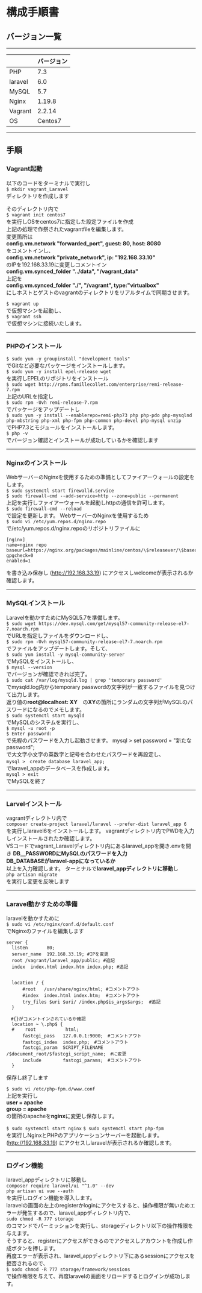 
# 構成手順書

## バージョン一覧
***

| 　　  |  バージョン |
| ---- | ---- |
|  PHP |  7.3  |
|  laravel  |  6.0 |
| MySQL | 5.7 |
| Nginx |  1.19.8  |
|Vagrant|  2.2.14   |
|OS     |   Centos7  |
***  
## 手順  
### Vagrant起動
以下のコードをターミナルで実行し  
```$ mkdir vagrant_Laravel ```  
ディレクトリを作成します  

そのディレクトリ内で  
```$ vagrant init centos7 ```  
を実行しOSをcentos7に指定した設定ファイルを作成  
上記の処理で作祭されたvagrantfileを編集します。  
変更箇所は  
**config.vm.network "forwarded_port", guest: 80, host: 8080**  
をコメントインし、  
**config.vm.network "private_network", ip: "192.168.33.10"**  
のIPを192.168.33.19に変更しコメントイン  
**config.vm.synced_folder "../data", "/vagrant_data"**  
上記を  
**config.vm.synced_folder "./", "/vagrant", type:"virtualbox"**  
にしホストとゲストのvagrantのディレクトリをリアルタイムで同期させます。  
 
```$ vagrant up```  
で仮想マシンを起動し、  
```$ vagrant ssh```  
で仮想マシンに接続いたします。  
***  
 
### PHPのインストール
```$ sudo yum -y groupinstall "development tools"```  
でGitなど必要なパッケージをインストールします。  
```$ sudo yum -y install epel-release wget```  
を実行しEPELのリポジトリをインストール  
```$ sudo wget http://rpms.famillecollet.com/enterprise/remi-release-7.rpm```  
上記のURLを指定し  
```$ sudo rpm -Uvh remi-release-7.rpm```  
でパッケージをアップデートし  
```$ sudo yum -y install --enablerepo=remi-php73 php php-pdo php-mysqlnd``` ```php-mbstring php-xml php-fpm php-common php-devel php-mysql unzip```  
でPHP7.3とモジュールをインストールします。  
```$ php -v```  
でバージョン確認とインストールが成功しているかを確認します  
 
***
### Nginxのインストール  
WebサーバーのNginxを使用するための準備としてファイアーウォールの設定をします。  
```$ sudo systemctl start firewalld.service```  
```$ sudo firewall-cmd --add-service=http --zone=public --permanent```   
上記を実行しファイアーウォールを起動しhttpの通信を許可します。  
```$ sudo firewall-cmd --reload```  
で設定を更新します。
WebサーバーのNginxを使用するため  
```$ sudo vi /etc/yum.repos.d/nginx.repo```  
で/etc/yum.repos.d/nginx.repoのリポジトリファイルに 
```Nginx
[nginx]  
name=nginx repo  
baseurl=https://nginx.org/packages/mainline/centos/\$releasever/\$basearch/  
gpgcheck=0  
enabled=1  
```
を書き込み保存し (http://192.168.33.19) にアクセスしwelcomeが表示されるか確認します。  
 
***
### MySQLインストール  
Laravelを動かすためにMySQL5.7を準備します。  
```$ sudo wget https://dev.mysql.com/get/mysql57-community-release-el7-7.noarch.rpm```  
でURLを指定しファイルをダウンロードし、  
```$ sudo rpm -Uvh mysql57-community-release-el7-7.noarch.rpm```  
でファイルをアップデートします。そして、  
```$ sudo yum install -y mysql-community-server```  
でMySQLをインストールし、  
```$ mysql --version```  
でバージョンが確認できれば完了。  
```$ sudo cat /var/log/mysqld.log | grep 'temporary password'```  
でmysqld.log内からtemporary passwordの文字列が一致するファイルを見つけて出力します。  
返り値の**root@localhost: XY**　の**XY**の箇所にランダムの文字列がMySQLのパスワードになるのでメモします。  
```$ sudo systemctl start mysqld```  
でMySQLのシステムを実行し、  
```$ mysql -u root -p```  
```$ Enter password:```  
で先程のパスワードを入力し起動させます。
mysql > set password = "新たなpassword";  
で大文字小文字の英数字と記号を合わせたパスワードを再設定し、  
```mysql >　create database laravel_app;```  
でlaravel_appのデータベースを作成します。  
```mysql > exit```  
でMySQLを終了  
 
***
### Larvelインストール  
vagrantディレクトリ内で  
```composer create-project laravel/laravel --prefer-dist laravel_app 6```  
を実行しlaravel6をインストールします。
vagrantディレクトリ内でPWDを入力しインストールされたか確認します。  
VSコードでvagrant_Laravelディレクトリ内にあるlaravel_appを開き.envを開き
**DB＿PASSWORDにMySQLのパスワードを入力**  
**DB_DATABASEがlaravel-appになっているか**  
以上を入力確認します。
ターミナルで**laravel_appディレクトリに移動**し  
```php artisan migrate```  
を実行し変更を反映します  
 
***
### Laravel動かすための準備
laravelを動かすために  
```$ sudo vi /etc/nginx/conf.d/default.conf```  
でNginxのファイルを編集します  
```Nginx
server {
  listen       80;
  server_name  192.168.33.19; #IPを変更
  root /vagrant/laravel_app/public; #追記
  index  index.html index.htm index.php; #追記


  location / {
      #root   /usr/share/nginx/html; #コメントアウト
      #index  index.html index.htm;  #コメントアウト
      try_files $uri $uri/ /index.php$is_args$args;  #追記
  }

　#{}がコメントインされているか確認
  location ~ \.php$ {
  #    root           html;
      fastcgi_pass   127.0.0.1:9000;　#コメントアウト
      fastcgi_index  index.php;　#コメントアウト
      fastcgi_param  SCRIPT_FILENAME  /$document_root/$fastcgi_script_name;　#に変更
      include        fastcgi_params;　#コメントアウト
  }

```  
 
保存し終了します  
 
```$ sudo vi /etc/php-fpm.d/www.conf```  
上記を実行し  
**user = apache**  
**group = apache**  
の箇所のapacheを**nginx**に変更し保存します。  
 
```$ sudo systemctl start nginx```
```$ sudo systemctl start php-fpm```  
を実行しNginxとPHPのアプリケーションサーバーを起動します。  
(http://192.168.33.19) にアクセスしlaravelが表示されるか確認します。  
***  
 
### ログイン機能  
 
laravel_appディレクトリに移動し  
```composer require laravel/ui "^1.0" --dev```  
```php artisan ui vue --auth```  
を実行しログイン機能を導入します。  
laravelの画面の左上のregisterかloginにアクセスすると、操作権限が無いためエラーが発生するので、laravel_appディレクトリ内で、  
```sudo chmod -R 777 storage```  
のコマンドでパーミッションを実行し、storageディレクトリ以下の操作権限を与えます。  
そうすると、registerにアクセスができるのでアクセスしアカウントを作成し作成ボタンを押します。  
再度エラーが表示され、laravel_appディレクトリ下にあるsessionにアクセスを拒否されるので、  
```$ sodo chmod -R 777 storage/framework/sessions```  
で操作権限を与えて、再度laravelの画面をリロードするとログインが成功します。  